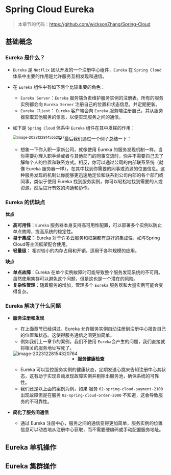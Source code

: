 # Spring Cloud Eureka

> 本章节的代码：https://github.com/wicksonZhang/Spring-Cloud

## 基础概念

### Eureka 是什么？

* `Eureka` 是 `Netflix` 团队开发的一个注册中心组件，`Eureka` 在 `Spring Cloud` 体系中主要的作用是允许服务互相发现和通信。

* 在 `Eureka` 组件中有如下两个比较重要的角色：

  * `Eureka Server`：`Eureka` 服务端负责维护服务实例的注册表。所有的服务实例都会向 `Eureka Server` 注册自己的位置和状态信息，并定期更新。
  * `Eureka Client`： `Eureka` 客户端会向 `Eureka` 服务端注册自己，并从服务器获取其他服务的信息，以便实现服务之间的通信。

* 如下是 `Spring Cloud` 体系中 `Eureka` 组件在其中发挥的作用：

  <img src="https://cdn.jsdelivr.net/gh/wicksonZhang/static-source-cdn/images/202312281455088.png" alt="image-20231228145552037" style="zoom:80%;float:left" />

* 最后我们通过一个例子总结一下：
  * 想象一下你入职一家新公司，就像使用 Eureka 的服务发现机制一样。当你需要办理入职手续或者与其他部门的同事交流时，你并不需要自己去了解每个人的位置和联系方式。相反，你可以通过公司的内部联系系统（就像 Eureka 服务器一样），在其中找到你需要的同事或资源的位置信息。这种服务发现的机制让你能够更迅速地定位和联系到公司内部的各个部门或同事，类似于使用 Eureka 找到服务实例，你可以轻松地找到需要的人或资源，然后进行有效的沟通和协作。

### Eureka 的优缺点

**优点**

* **高可用性**：`Eureka` 服务器本身支持高可用性配置，可以部署多个实例以防止单点故障，提高系统的稳定性。
* **易于集成：** Eureka 对于许多云服务和框架都有良好的集成性，如与Spring Cloud等主流框架配合使用。
* **轻量级：** 相对较小的内存占用和开销，适用于各种规模的应用。

**缺点**

* **单点故障**：Eureka 在单个实例故障时可能导致整个服务发现系统的不可用。虽然使用集群可以避免这个问题，但是这也是一个潜在的风险。
* **复杂性管理**：随着服务的增加，管理多个 `Eureka` 服务器和大量实例可能会变得复杂。



### Eureka 解决了什么问题

* **服务注册和发现**

  * 在上面章节已经讲过，Eureka 允许服务实例自动注册到注册中心报告自己的位置和状态。这使得服务通信之间更加简单。
  * 例如我们上一章节的案例，我们不使用 `Eureka`会产生的问题，我们直接就将相关的服务地址写死了。

  <img src="https://cdn.jsdelivr.net/gh/wicksonZhang/static-source-cdn/images/202312281543801.png" alt="image-20231228154320764" style="zoom:100%;float:left" />

  

* **服务健康检查**

  * Eureka 可以监控服务实例的健康状态，定期发送心跳来告知注册中心其状态，这有助于实现自动发现故障实例并剔除出服务池，确保系统的可靠性。
  * 我们还是以上面的案例为例，如果 服务 `02-spring-cloud-payment-2100` 出现故障但是在服务 `02-spring-cloud-order-2000` 不知道，这会导致服务的不可靠性。



* **简化了服务间通信** 
  * 通过 Eureka 注册中心，服务之间的通信变得更加简单，服务实例的位置信息可以动态地从注册中心获取，而不需要硬编码或手动配置服务地址。



## Eureka 单机操作









## Eureka 集群操作